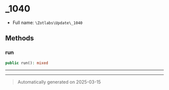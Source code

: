 
# _1040





* Full name: `\Zotlabs\Update\_1040`




## Methods


### run



```php
public run(): mixed
```












***


***
> Automatically generated on 2025-03-15
